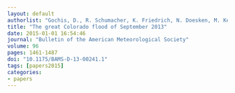 ```yaml
---
layout: default
authorlist: "Gochis, D., R. Schumacher, K. Friedrich, N. Doesken, M. Kelsch, J. Sun, K. Ikeda, D. Lindsey, A. Wood, B. Dolan, S. Matrosov, A. Newman, K. Mahoney, S. Rutledge, R. Johnson, P. Kucera, P. Kennedy, D. Sempere-Torres, M. Steiner, R. Roberts, J. Wilson, W. Yu, V. Chandrasekar, R. Rassmussen, A. Anderson, and B. Brown"
title: "The great Colorado flood of September 2013"
date: 2015-01-01 16:54:46
journal: "Bulletin of the American Meteorological Society"
volume: 96
pages: 1461-1487
doi: "10.1175/BAMS-D-13-00241.1"
tags: [papers2015]
categories:
- papers
---
```


